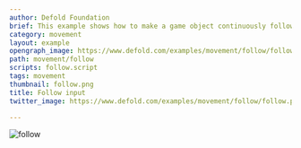 ```yaml
---
author: Defold Foundation
brief: This example shows how to make a game object continuously follow the mouse.
category: movement
layout: example
opengraph_image: https://www.defold.com/examples/movement/follow/follow.png
path: movement/follow
scripts: follow.script
tags: movement
thumbnail: follow.png
title: Follow input
twitter_image: https://www.defold.com/examples/movement/follow/follow.png

---
```


![follow](follow.png)
